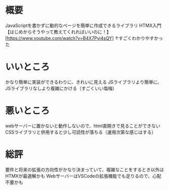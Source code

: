 # 概要
JavaScriptを書かずに動的なページを簡単に作成できるライブラリ
HTMX入門【はじめからそうやって教えてくれればいいのに！】[https://www.youtube.com/watch?v=B4X7Pyj4sQY]
↑すごくわかりやすかった

# いいところ
かなり簡単に実装ができるわりに、きれいに見える
JSライブラリより簡単に、JSライブラリなしより複雑にかける（すごくいい塩梅）


# 悪いところ
webサーバーに置かないと動作しないので、html直開きで見ることができない
CSSライブラリと併用すると少し可読性が落ちる（運用次第な感じはする）

# 総評
要件と将来の拡張の方向性がかなり決まっていて、複雑なことをするとき以外はHTMXが最適解かも
WebサーバーはVSCodeの拡張機能でも足りるので、心配不要かも
